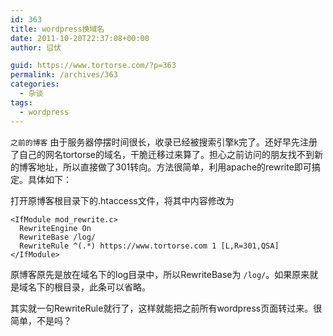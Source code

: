 ```yaml
---
id: 363
title: wordpress换域名
date: 2011-10-20T22:37:08+00:00
author: 愆伏

guid: https://www.tortorse.com/?p=363
permalink: /archives/363
categories:
  - 杂谈
tags:
  - wordpress
---
```

`之前的博客` 由于服务器停摆时间很长，收录已经被搜索引擎k完了。还好早先注册了自己的网名tortorse的域名，干脆迁移过来算了。担心之前访问的朋友找不到新的博客地址，所以直接做了301转向。方法很简单，利用apache的rewrite即可搞定。具体如下：

打开原博客根目录下的.htaccess文件，将其中内容修改为

```shell
<IfModule mod_rewrite.c>
  RewriteEngine On
  RewriteBase /log/
  RewriteRule ^(.*) https://www.tortorse.com 1 [L,R=301,QSA]
</IfModule>
```

原博客原先是放在域名下的log目录中，所以RewriteBase为 `/log/`。如果原来就是域名下的根目录，此条可以省略。

其实就一句RewriteRule就行了，这样就能把之前所有wordpress页面转过来。很简单，不是吗？